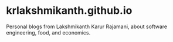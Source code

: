 # krlakshmikanth.github.io
Personal blogs from Lakshmikanth Karur Rajamani, about software engineering, food, and economics.
